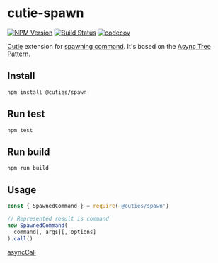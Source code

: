 # cutie-spawn

[![NPM Version](https://img.shields.io/npm/v/@cuties/spawn.svg)](https://npmjs.org/package/@cuties/spawn)
[![Build Status](https://travis-ci.org/Guseyn/cutie-spawn.svg?branch=master)](https://travis-ci.org/Guseyn/cutie-spawn)
[![codecov](https://codecov.io/gh/Guseyn/cutie-spawn/branch/master/graph/badge.svg)](https://codecov.io/gh/Guseyn/cutie-spawn)

[Cutie](https://github.com/Guseyn/cutie) extension for [spawning command](https://nodejs.org/dist/latest/docs/api/child_process.html#child_process_child_process_spawn_command_args_options). It's based on the [Async Tree Pattern](https://github.com/Guseyn/async-tree-patern/blob/master/Async_Tree_Patern.pdf).

## Install

`npm install @cuties/spawn`

## Run test

`npm test`

## Run build

`npm run build`

## Usage

```js
const { SpawnedCommand } = require('@cuties/spawn')

// Represented result is command
new SpawnedCommand(
  command[, args][, options]
).call()

```

[asyncCall](https://github.com/Guseyn/cutie-spawn/blob/master/src/custom-calls/spawnedCommand.js)

